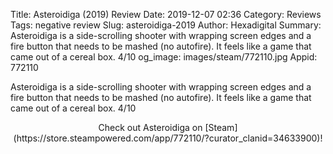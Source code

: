 Title: Asteroidiga (2019) Review
Date: 2019-12-07 02:36
Category: Reviews
Tags: negative review
Slug: asteroidiga-2019
Author: Hexadigital
Summary: Asteroidiga is a side-scrolling shooter with wrapping screen edges and a fire button that needs to be mashed (no autofire). It feels like a game that came out of a cereal box. 4/10
og_image: images/steam/772110.jpg
Appid: 772110

Asteroidiga is a side-scrolling shooter with wrapping screen edges and a fire button that needs to be mashed (no autofire). It feels like a game that came out of a cereal box. 4/10

<center>Check out Asteroidiga on [Steam](https://store.steampowered.com/app/772110/?curator_clanid=34633900)!</center>
